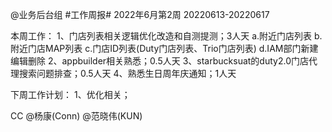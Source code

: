 @业务后台组 #工作周报#
2022年6月第2周 20220613-20220617

本周工作：
1、门店列表相关逻辑优化改造和自测提测；3人天
 a.附近门店列表
 b.附近门店MAP列表
 c.门店ID列表(Duty门店列表、Trio门店列表)
 d.IAM部门新建编辑删除
2、appbuilder相关熟悉；0.5人天
3、starbucksuat的duty2.0门店代理搜索问题排查；0.5人天
4、熟悉生日周年庆通知；1人天


下周工作计划：
1、优化相关；

CC @杨康(Conn) @范晓伟(KUN)